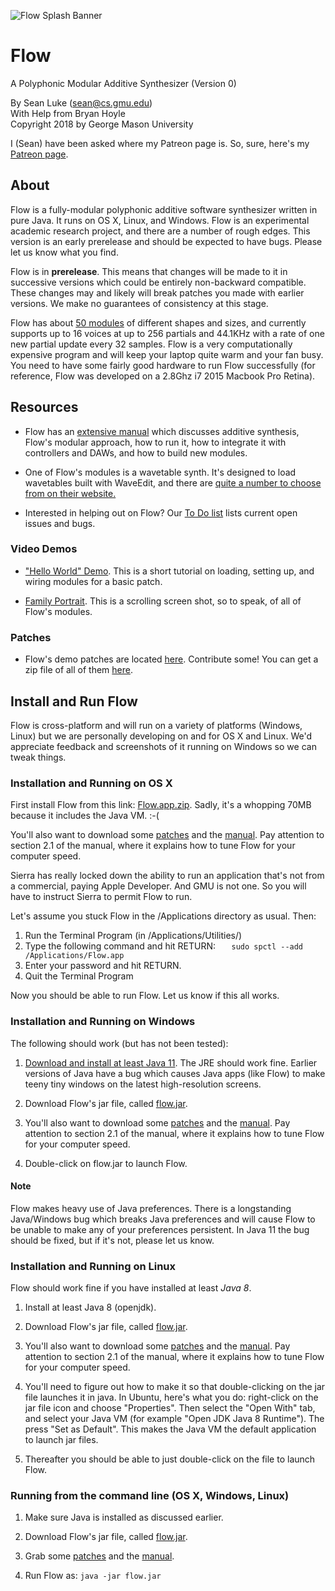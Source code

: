 ![Flow Splash Banner](docs/manual/Banner.png)

# Flow 
A Polyphonic Modular Additive Synthesizer (Version 0)
 
By Sean Luke (sean@cs.gmu.edu) \
With Help from Bryan Hoyle \
Copyright 2018 by George Mason University

I (Sean) have been asked where my Patreon page is.  So, sure, here's my <a href="https://www.patreon.com/SeanLuke">Patreon page</a>.


## About

Flow is a fully-modular polyphonic additive software synthesizer written in pure Java.  It runs on OS X, Linux, and Windows.
Flow is an experimental academic research project, and there are a number of rough edges.  This version is an early prerelease 
and should be expected to have bugs.  Please let us know what you find.

Flow is in **prerelease**.  This means that changes will be made to it in successive versions which could be entirely non-backward
compatible.  These changes may and likely will break patches you made with earlier versions.  We make no guarantees of 
consistency at this stage.

Flow has about [50 modules](https://www.youtube.com/watch?v=TClQupjaBHE) of different shapes and sizes, and currently supports up to 16 voices at up to 256 partials and 44.1KHz with a rate of one new partial update every 32 samples.  Flow is a very computationally expensive program and will keep your laptop 
quite warm and your fan busy.  You need to have some fairly good hardware to run Flow successfully (for reference, Flow was 
developed on a 2.8Ghz i7 2015 Macbook Pro Retina).

## Resources

* Flow has an [extensive manual](https://cs.gmu.edu/~eclab/projects/flow/flow.pdf) which discusses additive synthesis, Flow's modular approach, how to run it, how to integrate it with controllers and DAWs, and how to build new modules.

* One of Flow's modules is a wavetable synth.  It's designed to load wavetables built with WaveEdit, and there are [quite a number to choose from on their website.](https://waveeditonline.com/)

* Interested in helping out on Flow?  Our [To Do list](TODO.md) lists current open issues and bugs.

### Video Demos
* ["Hello World" Demo](https://www.youtube.com/watch?v=w3aao8Sp0sQ).  This is a short tutorial on loading, setting up, and wiring modules for a basic patch.

* [Family Portrait](https://www.youtube.com/watch?v=TClQupjaBHE).  This is a scrolling screen shot, so to speak, of all of Flow's modules.

### Patches

* Flow's demo patches are located [here](flow/patches).   Contribute some!   You can get a zip file of all of them [here](https://github.com/eclab/flow/raw/master/flow/patches.zip).

## Install and Run Flow

Flow is cross-platform and will run on a variety of platforms (Windows, Linux) but we are personally developing on and for
OS X and Linux. We'd appreciate feedback and screenshots of it running on Windows so we can tweak things.


### Installation and Running on OS X 

First install Flow from this link: [Flow.app.zip](https://cs.gmu.edu/~eclab/projects/flow/Flow.app.zip). 
Sadly, it's a whopping 70MB because it includes the Java VM.  :-(

You'll also want to download some [patches](flow/patches) and the [manual](https://cs.gmu.edu/~eclab/projects/flow/flow.pdf).  Pay attention to section 2.1 of the manual, where it explains how to tune Flow for your computer speed.  

Sierra has really locked down the ability to run an application that's not from a commercial, paying Apple Developer.  And GMU is not one.  So you will have to instruct Sierra to permit Flow to run.

Let's assume you stuck Flow in the /Applications directory as usual.  Then:

1. Run the Terminal Program (in /Applications/Utilities/)
2. Type the following command and hit RETURN: `   sudo spctl --add /Applications/Flow.app`
4. Enter your password and hit RETURN.
5. Quit the Terminal Program

Now you should be able to run Flow.  Let us know if this all works.


### Installation and Running on Windows

The following should work (but has not been tested):

1. [Download and install at least Java 11](https://www.oracle.com/technetwork/java/javase/downloads).  The JRE should work fine.  Earlier versions of Java have a bug which causes Java apps (like Flow) to make teeny tiny windows on the latest high-resolution screens.

2. Download Flow's jar file, called [flow.jar](https://cs.gmu.edu/~eclab/projects/flow/flow.jar).

3. You'll also want to download some [patches](flow/patches) and the [manual](https://cs.gmu.edu/~eclab/projects/flow/flow.pdf).  Pay attention to section 2.1 of the manual, where it explains how to tune Flow for your computer speed.

4. Double-click on flow.jar to launch Flow.

#### Note

Flow makes heavy use of Java preferences.  There is a longstanding Java/Windows bug which breaks Java preferences and will cause Flow to be unable to make any of your preferences persistent.  In Java 11 the bug should be fixed, but if it's not, please let us know.


### Installation and Running on Linux

Flow should work fine if you have installed at least *Java 8*.

1. Install at least Java 8 (openjdk).

2. Download Flow's jar file, called [flow.jar](https://cs.gmu.edu/~eclab/projects/flow/flow.jar).

3. You'll also want to download some [patches](flow/patches) and the [manual](https://cs.gmu.edu/~eclab/projects/flow/flow.pdf).  Pay attention to section 2.1 of the manual, where it explains how to tune Flow for your computer speed.

4. You'll need to figure out how to make it so that double-clicking on the jar file launches it in java.  In Ubuntu, here's what you do: right-click on the jar file icon and choose "Properties".  Then select the "Open With" tab, and select your Java VM (for example "Open JDK Java 8 Runtime").  The press "Set as Default".  This makes the Java VM the default application to launch jar files.

5. Thereafter you should be able to just double-click on the file to launch Flow.


### Running from the command line (OS X, Windows, Linux)

1. Make sure Java is installed as discussed earlier.

2. Download Flow's jar file, called [flow.jar](https://cs.gmu.edu/~eclab/projects/flow/flow.jar).

3. Grab some [patches](flow/patches) and the [manual](https://cs.gmu.edu/~eclab/projects/flow/flow.pdf).  

4. Run Flow as:   `java -jar flow.jar`




